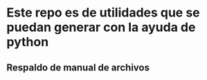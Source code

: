 

# Este repo es de utilidades que se puedan generar con la ayuda de python

## Respaldo de manual de archivos

